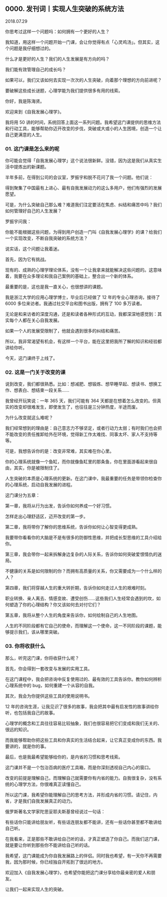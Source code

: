 ## 0000. 发刊词丨实现人生突破的系统方法

2018.07.29

你思考过这样一个问题吗：如何拥有一个更好的人生？

我知道，用这样一个问题开始一门课，会让你觉得有点「心灵鸡汤」。但其实，这个问题是我仔细想过的。

什么才是更好的人生？我们的人生发展是有方向的吗？

我们能有效管理自己的成长吗？

如果可以，我们又该如何去实现一次次的人生突破，向着那个理想的方向前进呢？

要破解这些成长谜题，心理学能为我们提供很多有用的线索。

你好，我是陈海贤。

欢迎来到《自我发展心理学》。

我将用 50 讲的时间，系统回答上面这一系列问题。我希望这门课提供的思维方法和行动工具，能够帮助你迈开改变的步伐，突破或大或小的人生困境，创造一个让自己更满意的人生。

### 01. 这门课是怎么来的呢

你可能会觉得「自我发展心理学」这个说法很新鲜。没错，因为这是我们从真实生活中提炼出的新课题。

半年多前，在得到公司的会议室，罗振宇和脱不花问了我一个问题。他们说：

得到聚集了中国最有上进心、最有自我发展动力的这么多用户，他们有强烈的发展愿望。

可是，为什么突破自己那么难？难道我们注定要活在焦虑、纠结和痛苦中吗？我们如何管理好自己的人生发展？

罗振宇问我：

你能不能根据这些问题，为得到用户创造一门叫《自我发展心理学》的课？给我们一个实现改变，不断自我突破的系统方法？

说实话，这个问题让我着迷。

首先，因为它有挑战。

现有的、成熟的心理学理论体系，没有一个让我拿来就能解决这些问题的。这意味着，我要在众多理论和我自己案例的基础上，整合出一个新的体系。

最重要的是，这也是我一直关心，也很想讲的课题。

我是浙江大学的应用心理学博士，毕业后已经做了 12 年的专业心理咨询，接待了 6000 多位来访者。我通过社交平台和图书出版，拥有了 100 多万读者。

无论是和来访者的深度沟通，还是和读者各种形式的互动，我都深深地感觉到：其实每个人都在关心自我发展。

如果一个人的发展受限制了，他就会遇到很多的纠结和痛苦。

所以，我非常渴望有机会，有这样一个平台，能在这里把我所了解的知识和经验都讲给你听。

今天，这门课终于上线了。

### 02. 这是一门关于改变的课

说到改变，我们都很熟悉。比如：想减肥、想锻炼、想早睡早起、想读书、想换工作、想表白、想结束一段关系……

我曾经开玩笑说：一年 365 天，我们可能有 364 天都是在想着怎么改变的。但真实的改变却很难发生，即使发生了，也往往是三分钟热度，半途而废。

为什么改变就这么难呢？

我们经常想到的理由是：自己意志力不够坚定，或者行动力太弱；有时我们也会把不能改变的责任推卸给外在环境，觉得新工作太难找、同事太坏、家人不支持等等。

可是，我想告诉你的是：改变非常难，其实难在你心里。

你的心理系统就像一个鱼缸，而你就像鱼缸里的那条鱼，你在里面游看起来很自由，其实，你是被限制住了。

人生突破的本质是心理系统的更新。在这门课中，我最重要的任务是带领你检查你的心理系统，启动自我发展的进程。

这门课分为五章：

第一章，我将从行为出发，告诉你如何养成一个好习惯。

怎样走出心理舒适区，迈开改变的第一步。

第二章，我将带你了解你的思维系统，告诉你如何让心智变得更成熟。

我要带你看看你的大脑是不是有很多的防御性思维，并把成长型思维的工具介绍给你。

第三章，我会带你一起来拆解身边复杂的人际关系，告诉你如何突破爱恨情仇的迷局。

不健康的关系是如何限制的你？而拥有高质量的关系，你又需要成为一个什么样的人？

第四章，我们将穿越人生的重大转折期，告诉你如何走过人生的艰难时刻。

职业转换、亲人离去、情感变故、遭受创伤……这些我们人生经常会遇到的坎，如何塑造了你的心理结构？你又该如何去对付它们？

第五章，我将从整个人生的角度来告诉你，如何绘制自己的人生地图。

人生的不同阶段都有它自己的使命，而理解这一个使命，这一不同阶段的课题，能够提示我们，该从哪里突破。

### 03. 你将收获什么

那么，听完这门课，你将收获什么呢？

首先，你会得到一套改变与发展的实用工具。

在这门课程中，我会把咨询中反复使用过的、最有效的工具告诉你。教你如何辨析心理系统中的 bug，如何重建一个从容的自我。

其次，我会为你提供这些工具的使用说明书。

12 年的咨询生涯，让我见识了很多的故事，我会把其中最有启发性的故事讲给你听，也包括我自己的故事。

心理学的概念和工具往往容易比较抽象，我们也很容易把它们变成和我们无关的、很远的知识。

而我能够帮助你把这些工具和你真实的生活结合起来，让它真正变成你的东西。我要讲的，就是你的事。

最后，也是我最希望能够给你的，是内省的习惯和思考线索。

这门课并不是一个包治百病的医疗工具箱，而是你深刻透视自己内心的窗口。

改变的前提是理解自己，而理解自己就需要你有内省的能力。自我很复杂，没有系统的心理学方法，你很难真正读懂自己。

所以这门课，我希望你能理解自己的思考方法，并形成内省的习惯。请记住，内省，才是我们自我发展真正的动力。

俄罗斯著名文学家陀思妥耶夫斯基曾经说过一句话：

有些话你只能讲给朋友听，有些话连朋友都不能讲，还有一些话你甚至都不敢讲给自己听。

在我看来，正是那些不敢讲给自己听的话，才真正塑造了你自己。而我们这门课，就是要让你听到那些你不能讲给自己听的话。

我希望，这门课能成为你自我发展路上的伴侣。同时我也希望，有一天你不再需要我，因为那时候，你已经独自开拓到了很远的地方。

欢迎加入《自我发展心理学》，也希望你能把这门课分享给你最亲密的爱人和朋友。

让我们一起来实现人生的突破。